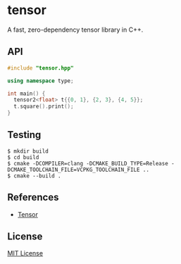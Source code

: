 # tensor

A fast, zero-dependency tensor library in C++.

## API

```cpp
#include "tensor.hpp"

using namespace type;

int main() {
  tensor2<float> t{{0, 1}, {2, 3}, {4, 5}};
  t.square().print();
}
```

## Testing

```console
$ mkdir build
$ cd build
$ cmake -DCOMPILER=clang -DCMAKE_BUILD_TYPE=Release -DCMAKE_TOOLCHAIN_FILE=VCPKG_TOOLCHAIN_FILE ..
$ cmake --build .
```

## References

- [Tensor][tensor]

## License

[MIT License][license]

[tensor]: https://en.wikipedia.org/wiki/Tensor
[license]: LICENSE
